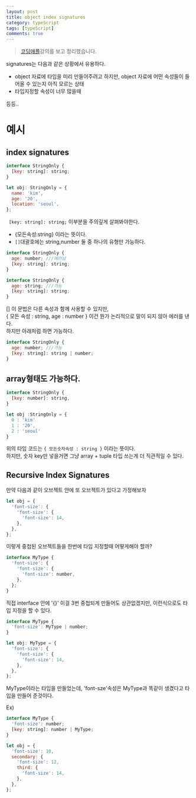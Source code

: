 ```yaml
---
layout: post
title: object index signatures
category: typeScript
tags: [typeScript]
comments: true
---
```


> [코딩애플](https://codingapple.com/)강의를 보고 정리했습니다.

signatures는 다음과 같은 상황에서 유용하다.

- object 자료에 타입을 미리 만들어주려고 하지만, object 자료에 어떤 속성들이 들어올 수 있는지 아직 모르는 상태
- 타입지정할 속성이 너무 많을때 <br/>

등등..

# 예시

## index signatures

```js
interface StringOnly {
  [key: string]: string;
}

let obj: StringOnly = {
  name: 'kim',
  age: '20',
  location: 'seoul',
};
```

` [key: string]: string;` 이부분을 주의깊게 살펴봐야한다. <br/>

- {모든속성:string} 이라는 뜻이다.
- `[]`대괄호에는 string,number 둘 중 하나의 유형만 가능하다.

```js
interface StringOnly {
  age: number; ///에러남
  [key: string]: string;
}

interface StringOnly {
  age: string; ///가능
  [key: string]: string;
}
```

[] 이 문법은 다른 속성과 함께 사용할 수 있지만,<br/>
{ 모든 속성 : string, age : number } 이건 뭔가 논리적으로 말이 되지 않아 에러를 낸다.<br/>
하지만 아래처럼 하면 가능하다.

```js
interface StringOnly {
  age: number; ///가능
  [key: string]: string | number;
}
```

## array형태도 가능하다.

```js
interface StringOnly {
  [key: number]: string,
}

let obj :StringOnly = {
  0 : 'kim'
  1 : '20',
  2 : 'seoul'
}
```

위의 타입 코드는 `{ 모든숫자속성 : string }` 이라는 뜻이다. <br/>
하지만, 숫자 key만 넣을거면 그냥 array + tuple 타입 쓰는게 더 직관적일 수 있다.

## Recursive Index Signatures

만약 다음과 같이 오브젝트 안에 또 오브젝트가 있다고 가정해보자

```js
let obj = {
  'font-size': {
    'font-size': {
      'font-size': 14,
    },
  },
};
```

이렇게 중첩된 오브젝트들을 한번에 타입 지정할때 어떻게해야 할까?<br/>

```js
interface MyType {
  'font-size': {
    'font-size': {
      'font-size': number,
    },
  };
}
```

직접 interface 안에 '{}' 이걸 3번 중첩되게 만들어도 상관없겠지만, 이런식으로도 타입 지정을 할 수 있다.

```js
interface MyType {
  'font-size': MyType | number;
}

let obj: MyType = {
  'font-size': {
    'font-size': {
      'font-size': 14,
    },
  },
};
```

MyType이라는 타입을 만들었는데, 'font-sze'속성은 MyType과 똑같이 생겼다고 타입을 만들어 준것이다.<br/>

Ex)

```js
interface MyType {
  'font-size': number;
  [key: string]: number | MyType;
}

let obj = {
  'font-size': 10,
  secondary: {
    'font-size': 12,
    third: {
      'font-size': 14,
    },
  },
};
```
